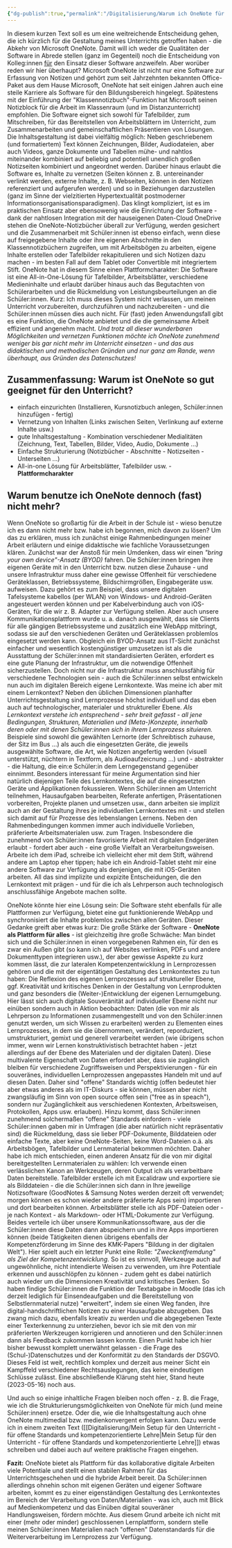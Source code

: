```yaml
---
{"dg-publish":true,"permalink":"/Digitalisierung/Warum ich OneNote für eines der besten Tools für den Einsatz im Unterricht halte und warum ich es trotzdem nicht mehr benutze/"}
---
```


In diesem kurzen Text soll es um eine weitreichende Entscheidung gehen, die ich kürzlich für die Gestaltung meines Unterrichts getroffen haben - die Abkehr von Microsoft OneNote. Damit will ich weder die Qualitäten der Software in Abrede stellen (ganz im Gegenteil) noch die Entscheidung von Kolleg:innen <u>für</u> den Einsatz dieser Software anzweifeln. Aber worüber reden wir hier überhaupt?
Microsoft OneNote ist nicht nur eine Software zur Erfassung von Notizen und gehört zum seit Jahrzehnten bekannten Office-Paket aus dem Hause Microsoft, OneNote hat seit einigen Jahren auch eine steile Karriere als Software für den Bildungsbereich hingelegt. Spätestens mit der Einführung der "Klassennotizbuch"-Funktion hat Microsoft seinen Notizblock für die Arbeit im Klassenraum (und im Distanzunterricht) empfohlen. Die Software eignet sich sowohl für Tafelbilder, zum Mitschreiben, für das Bereitstellen von Arbeitsblättern im Unterricht, zum Zusammenarbeiten und gemeinschaftlichen  Präsentieren von Lösungen.  Die Inhaltsgestaltung ist dabei vielfältig möglich: Neben geschriebenem (und formatiertem) Text können Zeichnungen, Bilder, Audiodateien, aber auch Videos, ganze Dokumente und Tabellen mühe- und nahtlos miteinander kombiniert auf beliebig und potentiell unendlich großen Notizseiten kombiniert und angeordnet werden. Darüber hinaus erlaubt die Software es, Inhalte zu vernetzen (Seiten können z. B. untereinander verlinkt werden, externe Inhalte, z. B. Webseiten, können in den Notizen referenziert und aufgerufen werden) und so in Beziehungen darzustellen (ganz im Sinne der vielzitierten Hypertextualität postmoderner Informationsorganisationsparadigmen). Das klingt kompliziert, ist es im praktischen Einsatz aber ebensowenig wie die Einrichtung der Software - dank der nahtlosen Integration mit der hauseigenen Daten-Cloud OneDrive stehen die OneNote-Notizbücher überall zur Verfügung, werden gesichert und die Zusammenarbeit mit Schüler:innen ist ebenso einfach, wenn diese auf freigegebene Inhalte oder ihre eigenen Abschnitte in den Klassennotizbüchern zugreifen, um mit Arbeitsbögen zu arbeiten, eigene Inhalte erstellen oder Tafelbilder rekapitulieren und sich Notizen dazu machen - im besten Fall auf dem Tablet oder Convertible mit integriertem Stift. 
OneNote hat in diesem Sinne einen Plattformcharakter: Die Software ist eine All-in-One-Lösung für Tafelbilder, Arbeitsblätter, verschiedene Medieninhalte und erlaubt darüber hinaus auch das Begutachten von Schülerarbeiten und die Rückmeldung von Leistungsbeurteilungen an die Schüler:innen. Kurz: Ich muss dieses System nicht verlassen, um meinen Unterricht vorzubereiten, durchzuführen und nachzubereiten - und die Schüler:innen müssen dies auch nicht. Für (fast) jeden Anwendungsfall gibt es eine Funktion, die OneNote anbietet und die die gemeinsame Arbeit effizient und angenehm macht. *Und trotz all dieser wunderbaren Möglichkeiten und vernetzen Funktionen möchte ich OneNote zunehmend weniger bis gar nicht mehr im Unterricht einsetzen - und das aus didaktischen und methodischen Gründen und nur ganz am Rande, wenn überhaupt, aus Gründen des Datenschutzes!*

## Zusammenfassung: Warum ist OneNote so gut geeignet für den Unterricht?
- einfach einzurichten (Installieren, Kursnotizbuch anlegen, Schüler:innen hinzufügen - fertig)
- Vernetzung von Inhalten (Links zwischen Seiten, Verlinkung auf externe Inhalte usw.)
- gute Inhaltsgestaltung - Kombination verschiedener Medialitäten (Zeichnung, Text, Tabellen, Bilder, Video, Audio, Dokumente ...)
- Einfache Strukturierung (Notizbücher - Abschnitte - Notizseiten - Unterseiten ...)
- All-in-one Lösung für Arbeitsblätter, Tafelbilder usw. - **Plattformcharakter**

## Warum benutze ich OneNote dennoch (fast) nicht mehr?
Wenn OneNote so großartig für die Arbeit in der Schule ist - wieso benutze ich es dann nicht mehr bzw. habe ich begonnen, mich davon zu lösen? Um das zu erklären, muss ich zunächst einige Rahmenbedingungen meiner Arbeit erläutern und einige didaktische wie fachliche Voraussetzungen klären.
Zunächst war der Anstoß für mein Umdenken, dass wir einen *"bring your own device"-Ansatz (BYOD)* fahren. Die Schüler:innen bringen ihre eigenen Geräte mit in den Unterricht bzw. nutzen diese Zuhause - und unsere Infrastruktur muss daher eine gewisse Offenheit für verschiedene Geräteklassen, Betriebssysteme, Bildschirmgrößen, Eingabegeräte usw. aufweisen. Dazu gehört es zum Beispiel, dass unsere digitalen Tafelsysteme kabellos (per WLAN) von Windows- und Android-Geräten angesteuert werden können und per Kabelverbindung auch von iOS-Geräten, für die wir z. B. Adapter zur Verfügung stellen. Aber auch unsere Kommunikationsplattform wurde u. a. danach ausgewählt, dass sie Clients für alle gängigen Betriebssysteme und zusätzlich eine WebApp mitbringt, sodass sie auf den verschiedenen Geräten und Geräteklassen problemlos eingesetzt werden kann. Obgleich ein BYOD-Ansatz aus IT-Sicht zunächst einfacher und wesentlich kostengünstiger umzusetzen ist als die Ausstattung der Schüler:innen mit standardisierten Geräten, erfordert es eine gute Planung der Infrastruktur, um die notwendige Offenheit sicherzustellen.
Doch nicht nur die Infrastruktur muss anschlussfähig für verschiedene Technologien sein - auch die Schüler:innen selbst entwickeln nun auch im digitalen Bereich eigene Lernkontexte. Was meine ich aber mit einem Lernkontext? Neben den üblichen Dimensionen planhafter Unterrichtsgestaltung sind Lernprozesse höchst individuell und das eben auch auf technologischer, materialer und struktureller Ebene. *Als Lernkontext verstehe ich entsprechend - sehr breit gefasst - all jene Bedingungen, Strukturen, Materialien und (Meta-)Konzepte, innerhalb deren oder mit denen Schüler:innen sich in ihrem Lernprozess situieren.* Beispiele sind sowohl die gewählten Lernorte (der Schreibtisch zuhause, der Sitz im Bus ...) als auch die eingesetzten Geräte, die jeweils ausgewählte Software, die Art, wie Notizen angefertig werden (visuell unterstützt, nüchtern in Textform, als Audioaufzeicnung ...) und - abstrakter - die Haltung, die ein:e Schüler:in dem Lerngegenstand gegenüber einnimmt. Besonders interessant für meine Argumentation sind hier natürlich diejenigen Teile des Lernkontextes, die auf die eingesetzten Geräte und Applikationen fokussieren.
Wenn Schüler:innen am Unterricht teilnehmen, Hausaufgaben bearbeiten, Referate anfertigen, Präsentationen vorbereiten, Projekte planen und umsetzen usw., dann arbeiten sie implizit auch an der Gestaltung ihres je individuellen Lernkontextes mit - und stellen sich damit auf für Prozesse des lebenslangen Lernens. 
Neben den Rahmenbedingungen kommen immer auch individuelle Vorlieben, präferierte Arbeitsmaterialen usw. zum Tragen. Insbesondere die zunehmend von Schüler:innen favorisierte Arbeit mit digitalen Endgeräten erlaubt - fordert aber auch - eine große Vielfalt an Verarbeitungsweisen. Arbeite ich dem iPad, schreibe ich vielleicht eher mit dem Stift, während andere am Laptop eher tippen; habe ich ein Android-Tablet steht mir eine andere Software zur Verfügung als denjenigen, die mit iOS-Geräten arbeiten. All das sind implizite und expizite Entscheidungen, die den Lernkontext mit prägen - und für die ich als Lehrperson auch technologisch anschlussfähige Angebote machen sollte.

OneNote könnte hier eine Lösung sein: Die Software steht ebenfalls für alle Plattformen zur Verfügung, bietet eine gut funktionierende WebApp und synchronisiert die Inhalte problemlos zwischen allen Geräten. Dieser Gedanke greift aber etwas kurz: Die große Stärke der Software  - **OneNote als Plattform für alles** - ist gleichzeitig ihre große Schwäche: Man bindet sich und die Schüler:innen in einen vorgegebenen Rahmen ein, für den es zwar ein Außen gibt (so kann ich auf Websites verlinken, PDFs und andere Dokumenttypen integrieren usw.), der aber gewisse Aspekte zu kurz kommen lässt, die zur lateralen Kompetenzentwicklung in Lernprozessen gehören und die mit der eigentätigen Gestaltung des Lernkontextes zu tun haben: Die Reflexion des eigenen Lernprozesses auf struktureller Ebene, ggf. Kreativität und kritisches Denken in der Gestaltung von Lernprodukten und ganz besonders die (Weiter-)Entwicklung der eigenen Lernumgebung. Hier lässt sich auch digitale Souveränität auf individueller Ebene nicht nur einüben sondern auch in Aktion beobachten: Daten (die von mir als Lehrperson zu Informationen zusammengestellt und von den Schüler:innen genutzt werden, um sich Wissen zu erarbeiten) werden zu Elementen eines Lernprozesses, in dem sie die übernommen, verändert, reporduziert, umstrukturiert, gemixt und generell verarbeitet werden (wie übrigens schon immer, wenn wir Lernen konstruktivistisch betrachtet haben - jetzt allerdings auf der Ebene des Materialen und der digitalen Daten). Diese multivalente Eigenschaft von Daten erfordert aber, dass sie zugänglich bleiben für verschiedene Zugriffsweisen und Perspektivierungen - für ein souveränes, individuellen Lernprozessen angepasstes Handeln mit und auf diesen Daten. Daher sind "offene" Standards wichtig (offen bedeutet hier aber etwas anderes als im IT-Diskurs - sie können, müssen aber nicht zwangsläufig im Sinn von open source offen sein ("free as in speach"), sondern nur Zugänglichkeit aus verschiedenen Kontexten, Arbeitsweisen, Protokollen, Apps usw. erlauben). 
Hinzu kommt, dass Schüler:innen zunehmend solchermaßen "offene" Standards einfordern - viele Schüler:innen gaben mir in Umfragen (die aber natürlich nicht repräsentativ sind) die Rückmeldung, dass sie lieber PDF-Dokumente, Bilddateien oder einfache Texte, aber keine OneNote-Seiten, keine Word-Dateien o.ä. als Arbeitsbögen, Tafelbilder und Lernmaterial bekommen möchten. 
Daher habe ich mich entschieden, einen anderen Ansatz für die von mir digital bereitgestellten Lernmaterialen zu wählen: Ich verwende einen verlässlichen Kanon an Werkzeugen, deren Output ich als verarbeitbare Daten bereitstelle. Tafelbilder erstelle ich mit Excalidraw und exportiere sie als Bilddateien - die die Schüler:innen sich dann in Ihre jeweilige Notizsoftware (GoodNotes & Samsung Notes werden derzeit oft verwendet; morgen können es schon wieder andere präferierte Apps sein) importieren und dort bearbeiten können. Arbeitsblätter stelle ich als PDF-Dateien oder - je nach Kontext - als Markdown- oder HTML-Dokumente zur Verfügung. Beides verteile ich über unsere Kommunikationssoftware, aus der die Schüler:innen diese Daten dann abspeichern und in ihre Apps importieren können (beide Tätigkeiten dienen übrigens ebenfalls der Kompetenzförderung im Sinne des KMK-Papers "Bildung in der digitalen Welt"). 
Hier spielt auch ein letzter Punkt eine Rolle: *"Zweckentfremdung" als Ziel der Kompetenzentwicklung*. So ist es sinnvoll, Werkzeuge auch auf ungewöhnliche, nicht intendierte Weisen zu verwenden, um ihre Potentiale erkennen und ausschlöpfen zu können - zudem geht es dabei natürlich auch wieder um die Dimensionen Kreativität und kritisches Denken. So haben findige Schüler:innen die Funktion der Textabgabe in Moodle (das ich derzeit lediglich für Einsendeaufgaben und die Bereitstellung von Selbstlernmaterial nutze) "erweitert", indem sie einen Weg fanden, ihre digital-handschriftlichen Notizen zu einer Hausaufgabe abzugeben. Das zwang mich dazu, ebenfalls kreativ zu werden und die abgegebenen Texte einer Texterkennung zu unterziehen, bevor ich sie mit den von mir präferierten Werkzeugen korrigieren und annotieren und den Schüler:innen dann als Feedback zukommen lassen konnte.
Einen Punkt habe ich hier bisher bewusst komplett unerwähnt gelassen - die Frage des (Schul-)Datenschutzes und der Konformität zu den Standards der DSGVO. Dieses Feld ist weit, rechtlich komplex und derzeit aus meiner Sicht ein Kampffeld verschiedener Rechtsauslegungen, das keine eindeutigen Schlüsse zulässt. Eine abschließende Klärung steht hier, Stand heute (2023-05-16) noch aus.

Und auch so einige inhaltliche Fragen bleiben noch offen - z. B. die Frage, wie ich die Strukturierungsmöglichkeiten von OneNote für mich (und meine Schüler:innen) ersetze. Oder die, wie die Inhaltsgestaltung auch ohne OneNote multimedial bzw. medienkonvergent erfolgen kann. Dazu werde ich in einem zweiten Text ([[Digitalisierung/Mein Setup für den Unterricht - für offene Standards und kompetenzorientierte Lehre\|Mein Setup für den Unterricht - für offene Standards und kompetenzorientierte Lehre]]) etwas schreiben und dabei auch auf weitere praktische Fragen eingehen. 

**Fazit:**
OneNote bietet als Plattform für das kollaborative digitale Arbeiten viele Potentiale und stellt einen stabilen Rahmen für das Unterrichtsgeschehen und die hybride Arbeit bereit. Da Schüler:innen allerdings ohnehin schon mit eigenen Geräten und eigener Software arbeiten, kommt es zu einer eigenständigen Gestaltung des Lernkontextes im Bereich der Verarbeitung von Daten/Materialien - was ich, auch mit Blick auf Medienkompetenz und das Einüben digital souveräner Handlungsweisen, fördern möchte. Aus diesem Grund arbeite ich nicht mit einer (mehr oder minder) geschlossenen Lernplattform, sondern stelle meinen Schüler:innen Materialien nach "offenen" Datenstandards für die Weiterverarbeitung im Lernprozess zur Verfügung.  